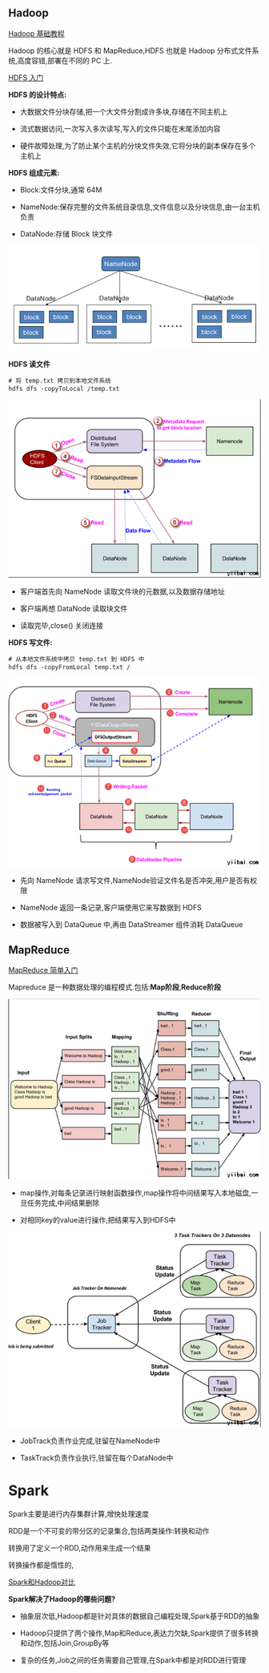 

##  Hadoop

[Hadoop 基础教程](http://blessht.iteye.com/blog/2095675)

Hadoop 的核心就是 HDFS 和 MapReduce,HDFS 也就是 Hadoop 分布式文件系统,高度容错,部署在不同的 PC 上.

[HDFS 入门](http://www.yiibai.com/hadoop/hdfs_beginners_guide.html)

**HDFS 的设计特点:**

- 大数据文件分块存储,把一个大文件分割成许多块,存储在不同主机上

- 流式数据访问,一次写入多次读写,写入的文件只能在末尾添加内容

- 硬件故障处理,为了防止某个主机的分块文件失效,它将分块的副本保存在多个主机上

**HDFS 组成元素:**

- Block:文件分块,通常 64M

- NameNode:保存完整的文件系统目录信息,文件信息以及分块信息,由一台主机负责

- DataNode:存储 Block 块文件


![enter description here][1]


**HDFS 读文件**

```
# 将 temp.txt 拷贝到本地文件系统
hdfs dfs -copyToLocal /temp.txt
```

![enter description here][2]

- 客户端首先向 NameNode 读取文件块的元数据,以及数据存储地址

- 客户端再想 DataNode 读取块文件

- 读取完毕,close() 关闭连接


**HDFS 写文件:**

```
# 从本地文件系统中拷贝 temp.txt 到 HDFS 中
hdfs dfs -copyFromLocal temp.txt /
```

![enter description here][3]

- 先向 NameNode 请求写文件,NameNode验证文件名是否冲突,用户是否有权限

- NameNode 返回一条记录,客户端使用它来写数据到 HDFS

- 数据被写入到 DataQueue 中,再由 DataStreamer 组件消耗 DataQueue


##  MapReduce

[MapReduce 简单入门](http://www.yiibai.com/hadoop/intro-mapreduce.html)

Mapreduce 是一种数据处理的编程模式.包括:**Map阶段**,**Reduce阶段**

![enter description here][4]


- map操作,对每条记录进行映射函数操作,map操作将中间结果写入本地磁盘,一旦任务完成,中间结果删除

- 对相同key的value进行操作,把结果写入到HDFS中

![enter description here][5]

- JobTrack负责作业完成,驻留在NameNode中

- TaskTrack负责作业执行,驻留在每个DataNode中



#  Spark

Spark主要是进行内存集群计算,增快处理速度

RDD是一个不可变的带分区的记录集合,包括两类操作:转换和动作

转换用了定义一个RDD,动作用来生成一个结果

转换操作都是惰性的,


[Spark和Hadoop对比](https://www.zhihu.com/question/26568496/answer/41608400)

**Spark解决了Hadoop的哪些问题?**

- 抽象层次低,Hadoop都是针对具体的数据自己编程处理,Spark基于RDD的抽象

- Hadoop只提供了两个操作,Map和Reduce,表达力欠缺,Spark提供了很多转换和动作,包括Join,GroupBy等

- 复杂的任务,Job之间的任务需要自己管理,在Spark中都是对RDD进行管理























  [1]: ./images/1490786580554.jpg "1490786580554.jpg"
  [2]: ./images/1490787242620.jpg "1490787242620.jpg"
  [3]: ./images/1490787885680.jpg "1490787885680.jpg"
  [4]: ./images/1490788559148.jpg "1490788559148.jpg"
  [5]: ./images/1490791468451.jpg "1490791468451.jpg"
